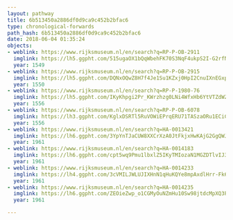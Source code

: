 ```yaml
---
layout: pathway
title: 6b513450a2886df0d9ca9c452b2bfac6
type: chronological-forwards
path_hash: 6b513450a2886df0d9ca9c452b2bfac6
date: 2018-06-04 01:35:24
objects:
- weblink: https://www.rijksmuseum.nl/en/search?q=RP-P-OB-2911
  imglink: https://lh5.ggpht.com/515ugaOX1bQqWbehFK70S3NqF4ukpS2I-G2rfN5JeV-GsyTK7kLmURSQmQlFo3ZKtSNP2XGjWT_xKlloF2nCUQgmavSE=s200
  year: 1549
- weblink: https://www.rijksmuseum.nl/en/search?q=RP-P-OB-2915
  imglink: https://lh5.ggpht.com/DQNxOQwZ8H7f4Je1Su1KZxj0HpI2CnuIXnEGxpCCLUhYZOPzXvR5LfBzH3uXP8h3svcPWsHaagZX0e16SH8i8ftNgseE=s200
  year: 1550
- weblink: https://www.rijksmuseum.nl/en/search?q=RP-P-1980-76
  imglink: https://lh5.ggpht.com/IKyKhpgi2Pr_KWrzhzg0LNi4WfxHb6YtVTZdWZ07hYFmhLszZwiZPYAOUPTMMMRtPAmrv_JHLlC5qcEFN1vhBvzIx4I=s200
  year: 1556
- weblink: https://www.rijksmuseum.nl/en/search?q=RP-P-OB-6078
  imglink: https://lh3.ggpht.com/KglxDSRTl5RuVOWiEPrqERU71TASzaORu1ECiCvlGI_LtCmgnrgTbBd7c2wPmLRVtsUw8zRjyXeDeBxkBLrQEbitfNc=s200
  year: 1556
- weblink: https://www.rijksmuseum.nl/en/search?q=HA-0013421
  imglink: https://lh6.ggpht.com/3YpYnTJaCUW8XXCrXzA0JtFkjxHwKAjG2GgQWJpW7qoceMB3Pki6ac1ZksjSbHN41dXBPKhHSEUCf9c_PffWbPSPrQ=s200
  year: 1961
- weblink: https://www.rijksmuseum.nl/en/search?q=HA-0014183
  imglink: https://lh6.ggpht.com/cpt5wq9Pmu1lbxlZ5IKyTMIozaN1MGZDTlvIJ3SR28ZrUa0tRQ4bYFjXOx2Ii4y10iZ3T0opDqoUk_bt9QlxAXH9-UY=s200
  year: 1961
- weblink: https://www.rijksmuseum.nl/en/search?q=HA-0014233
  imglink: https://lh4.ggpht.com/3cVMILJWLUJIXHnN1qHuKQYe8mpAxdlHrr-Fk6U9nyCTS1TU777bQo0T3MW9Xk88HkY8dvpRWWXINf414qDd_Lcgbw=s200
  year: 1961
- weblink: https://www.rijksmuseum.nl/en/search?q=HA-0014235
  imglink: https://lh6.ggpht.com/ZEOieZwp_o1CGMyOuNZmHu10Sw98jtdcMpXQ3PO79p-vwFvPprlkLdWfF8wczcMj3k5XNVL9ee25gaPvu6EsV79Yimez=s200
  year: 1961

---
```

